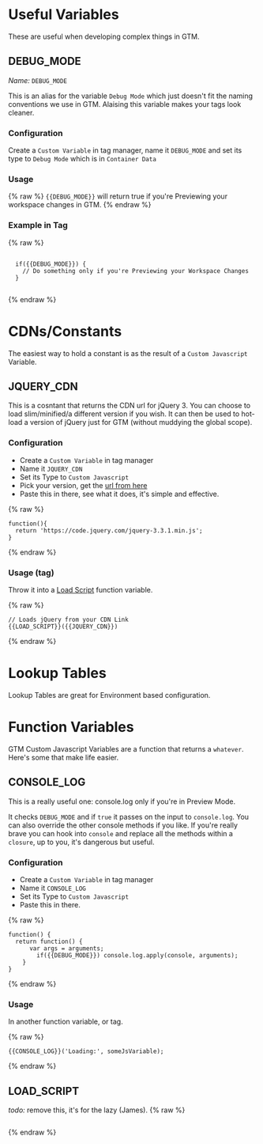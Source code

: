 # Useful Variables
These are useful when developing complex things in GTM.

## DEBUG_MODE
*Name:* `DEBUG_MODE`

This is an alias for the variable `Debug Mode` which just doesn't fit the naming conventions we use in GTM. Alaising this variable makes your tags look cleaner.

### Configuration
Create a `Custom Variable` in tag manager, name it `DEBUG_MODE` and set its type to `Debug Mode` which is in `Container Data`

### Usage
{% raw %}
`{{DEBUG_MODE}}` will return true if you're Previewing your workspace changes in GTM.
{% endraw %}

### Example in Tag
{% raw %}
```

  if({{DEBUG_MODE}}) {
    // Do something only if you're Previewing your Workspace Changes
  }
 
```
{% endraw %}

# CDNs/Constants
The easiest way to hold a constant is as the result of a `Custom Javascript` Variable.

## JQUERY_CDN
This is a cosntant that returns the CDN url for jQuery 3. You can choose to load slim/minified/a different version if you wish. It can then be used to hot-load a version of jQuery just for GTM (without muddying the global scope).

### Configuration
- Create a `Custom Variable` in tag manager  
- Name it `JQUERY_CDN`  
- Set its Type to `Custom Javascript`  
- Pick your version, get the [url from here](https://code.jquery.com/)  
- Paste this in there, see what it does, it's simple and effective.  

{% raw %}
```
function(){
  return 'https://code.jquery.com/jquery-3.3.1.min.js';
}
```
{% endraw %}

### Usage (tag)
Throw it into a [Load Script](#load_script) function variable.

{% raw %}
```
// Loads jQuery from your CDN Link
{{LOAD_SCRIPT}}({{JQUERY_CDN}})
```
{% endraw %}

# Lookup Tables
Lookup Tables are great for Environment based configuration.




# Function Variables
GTM Custom Javascript Variables are a function that returns a `whatever`.  
Here's some that make life easier.

## CONSOLE_LOG
This is a really useful one: console.log only if you're in Preview Mode.

It checks `DEBUG_MODE` and if `true` it passes on the input to `console.log`. You can also override the other console methods if you like.
If you're really brave you can hook into `console` and replace all the methods within a `closure`, up to you, it's dangerous but useful.

### Configuration
- Create a `Custom Variable` in tag manager  
- Name it `CONSOLE_LOG`  
- Set its Type to `Custom Javascript`  
- Paste this in there.  

{% raw %}
```
function() {
  return function() {
      var args = arguments;
        if({{DEBUG_MODE}}) console.log.apply(console, arguments);
    }
}
```
{% endraw %}

### Usage
In another function variable, or tag.

{% raw %}
```
{{CONSOLE_LOG}}('Loading:', someJsVariable);
```
{% endraw %}

## LOAD_SCRIPT









*todo:* remove this, it's for the lazy (James).
{% raw %}
```

```
{% endraw %}